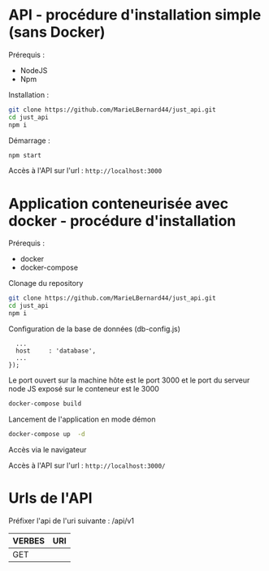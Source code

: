 # API - procédure d'installation simple (sans Docker)

Prérequis :
- NodeJS
- Npm

Installation :

```bash
git clone https://github.com/MarieLBernard44/just_api.git
cd just_api
npm i
```

Démarrage :

```bash
npm start
```

Accès à l'API sur l'url : `http://localhost:3000`


# Application conteneurisée avec docker - procédure d'installation

Prérequis :
- docker 
- docker-compose

Clonage du repository 

```bash
git clone https://github.com/MarieLBernard44/just_api.git
cd just_api
npm i
```
Configuration de la base de données (db-config.js)
``` const db  = mysql.createPool({
  ...
  host     : 'database',
  ...
});
```

Le port ouvert sur la machine hôte est le port 3000 et le port du serveur node JS exposé sur le conteneur est le 3000 

```bash
docker-compose build 
```

Lancement de l'application en mode démon 

```bash
docker-compose up  -d 
```

Accès via le navigateur

Accès à l'API sur l'url : ``` http://localhost:3000/ ```

# Urls de l'API

Préfixer l'api de l'uri suivante : /api/v1

| VERBES | URI        | 
|--------|------------|
| GET    |    


